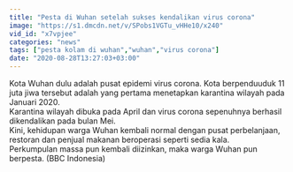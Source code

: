 ```yaml
---
title: "Pesta di Wuhan setelah sukses kendalikan virus corona"
image: "https://s1.dmcdn.net/v/SPobs1VGTu_vHHe10/x240"
vid_id: "x7vpjee"
categories: "news"
tags: ["pesta kolam di wuhan","wuhan","virus corona"]
date: "2020-08-28T13:27:03+03:00"
---
```

Kota Wuhan dulu adalah pusat epidemi virus corona. Kota berpenduuduk 11 juta jiwa tersebut adalah yang pertama menetapkan karantina wilayah pada Januari 2020.  <br>Karantina wilayah dibuka pada April dan virus corona sepenuhnya berhasil dikendalikan pada bulan Mei.  <br>Kini, kehidupan warga Wuhan kembali normal dengan pusat perbelanjaan, restoran dan penjual makanan beroperasi seperti sedia kala.  <br>Perkumpulan massa pun kembali diizinkan, maka warga Wuhan pun berpesta. (BBC Indonesia)  <br>
